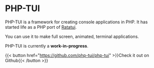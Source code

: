 # PHP-TUI


PHP-TUI is a framework for creating console applications in PHP. It has
started life as a PHP port of
[Ratatui](https://github.com/ratatui-org/ratatui).

You can use it to make full screen, animated, terminal applications.

PHP-TUI is currently a **work-in-progress**.

{{< button href="https://github.com/php-tui/php-tui" >}}Check it out on Github{{< /button >}}
